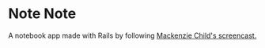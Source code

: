 # Note Note

A notebook app made with Rails by following [Mackenzie Child's screencast.](https://mackenziechild.me/12-in-12/11/)